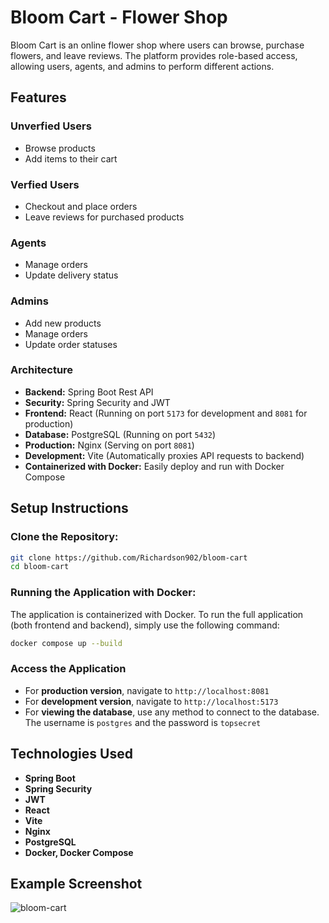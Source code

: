 # Bloom Cart - Flower Shop

Bloom Cart is an online flower shop where users can browse, purchase flowers, and leave reviews. The platform provides role-based access, allowing users, agents, and admins to perform different actions.

## Features

### Unverfied Users
- Browse products
- Add items to their cart

### Verfied Users
- Checkout and place orders
- Leave reviews for purchased products

### Agents
- Manage orders
- Update delivery status

### Admins
- Add new products
- Manage orders
- Update order statuses

### Architecture
- **Backend:** Spring Boot Rest API
- **Security:** Spring Security and JWT
- **Frontend:** React (Running on port `5173` for development and `8081` for production)
- **Database:** PostgreSQL (Running on port `5432`)
- **Production:** Nginx (Serving on port `8081`)
- **Development:** Vite (Automatically proxies API requests to backend)
- **Containerized with Docker:** Easily deploy and run with Docker Compose

## Setup Instructions

### Clone the Repository:
```bash
git clone https://github.com/Richardson902/bloom-cart
cd bloom-cart
```

### Running the Application with Docker:
The application is containerized with Docker. To run the full application (both frontend and backend), simply use the following command:
```bash
docker compose up --build
```

### Access the Application
- For **production version**, navigate to `http://localhost:8081`
- For **development version**, navigate to `http://localhost:5173`
- For **viewing the database**, use any method to connect to the database. The username is `postgres` and the password is `topsecret`

## Technologies Used
- **Spring Boot**
- **Spring Security**
- **JWT**
- **React**
- **Vite**
- **Nginx**
- **PostgreSQL**
- **Docker, Docker Compose**

## Example Screenshot
![bloom-cart](https://github.com/user-attachments/assets/2ed4a7a4-5d96-452e-b979-8ca0bfd41aa3)
